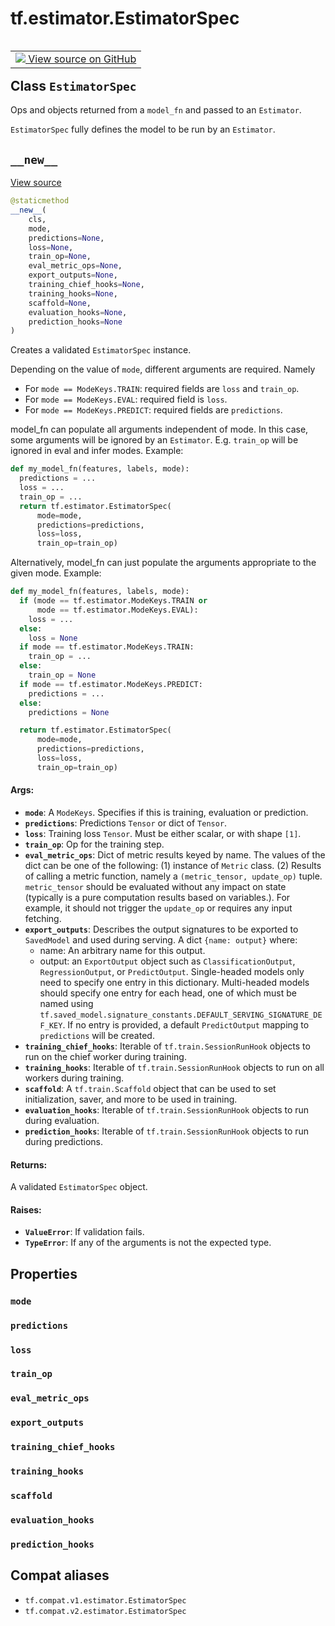 <div itemscope itemtype="http://developers.google.com/ReferenceObject">
<meta itemprop="name" content="tf.estimator.EstimatorSpec" />
<meta itemprop="path" content="Stable" />
<meta itemprop="property" content="mode"/>
<meta itemprop="property" content="predictions"/>
<meta itemprop="property" content="loss"/>
<meta itemprop="property" content="train_op"/>
<meta itemprop="property" content="eval_metric_ops"/>
<meta itemprop="property" content="export_outputs"/>
<meta itemprop="property" content="training_chief_hooks"/>
<meta itemprop="property" content="training_hooks"/>
<meta itemprop="property" content="scaffold"/>
<meta itemprop="property" content="evaluation_hooks"/>
<meta itemprop="property" content="prediction_hooks"/>
<meta itemprop="property" content="__new__"/>
</div>

# tf.estimator.EstimatorSpec

<!-- Insert buttons and diff -->

<table class="tfo-notebook-buttons tfo-api" align="left">

<td>
  <a target="_blank" href="https://github.com/tensorflow/estimator/tree/master/tensorflow_estimator/python/estimator/model_fn.py">
    <img src="https://www.tensorflow.org/images/GitHub-Mark-32px.png" />
    View source on GitHub
  </a>
</td></table>



## Class `EstimatorSpec`

Ops and objects returned from a `model_fn` and passed to an `Estimator`.



<!-- Placeholder for "Used in" -->

`EstimatorSpec` fully defines the model to be run by an `Estimator`.

<h2 id="__new__"><code>__new__</code></h2>

<a target="_blank" href="https://github.com/tensorflow/estimator/tree/master/tensorflow_estimator/python/estimator/model_fn.py">View source</a>

``` python
@staticmethod
__new__(
    cls,
    mode,
    predictions=None,
    loss=None,
    train_op=None,
    eval_metric_ops=None,
    export_outputs=None,
    training_chief_hooks=None,
    training_hooks=None,
    scaffold=None,
    evaluation_hooks=None,
    prediction_hooks=None
)
```

Creates a validated `EstimatorSpec` instance.

Depending on the value of `mode`, different arguments are required. Namely

* For `mode == ModeKeys.TRAIN`: required fields are `loss` and `train_op`.
* For `mode == ModeKeys.EVAL`: required field is `loss`.
* For `mode == ModeKeys.PREDICT`: required fields are `predictions`.

model_fn can populate all arguments independent of mode. In this case, some
arguments will be ignored by an `Estimator`. E.g. `train_op` will be
ignored in eval and infer modes. Example:

```python
def my_model_fn(features, labels, mode):
  predictions = ...
  loss = ...
  train_op = ...
  return tf.estimator.EstimatorSpec(
      mode=mode,
      predictions=predictions,
      loss=loss,
      train_op=train_op)
```

Alternatively, model_fn can just populate the arguments appropriate to the
given mode. Example:

```python
def my_model_fn(features, labels, mode):
  if (mode == tf.estimator.ModeKeys.TRAIN or
      mode == tf.estimator.ModeKeys.EVAL):
    loss = ...
  else:
    loss = None
  if mode == tf.estimator.ModeKeys.TRAIN:
    train_op = ...
  else:
    train_op = None
  if mode == tf.estimator.ModeKeys.PREDICT:
    predictions = ...
  else:
    predictions = None

  return tf.estimator.EstimatorSpec(
      mode=mode,
      predictions=predictions,
      loss=loss,
      train_op=train_op)
```

#### Args:


* <b>`mode`</b>: A `ModeKeys`. Specifies if this is training, evaluation or
  prediction.
* <b>`predictions`</b>: Predictions `Tensor` or dict of `Tensor`.
* <b>`loss`</b>: Training loss `Tensor`. Must be either scalar, or with shape `[1]`.
* <b>`train_op`</b>: Op for the training step.
* <b>`eval_metric_ops`</b>: Dict of metric results keyed by name.
  The values of the dict can be one of the following:
  (1) instance of `Metric` class.
  (2) Results of calling a metric function, namely a
  `(metric_tensor, update_op)` tuple. `metric_tensor` should be
  evaluated without any impact on state (typically is a pure computation
  results based on variables.). For example, it should not trigger the
  `update_op` or requires any input fetching.
* <b>`export_outputs`</b>: Describes the output signatures to be exported to
  `SavedModel` and used during serving.
  A dict `{name: output}` where:
  * name: An arbitrary name for this output.
  * output: an `ExportOutput` object such as `ClassificationOutput`,
      `RegressionOutput`, or `PredictOutput`.
  Single-headed models only need to specify one entry in this dictionary.
  Multi-headed models should specify one entry for each head, one of
  which must be named using
  `tf.saved_model.signature_constants.DEFAULT_SERVING_SIGNATURE_DEF_KEY`.
  If no entry is provided, a default `PredictOutput` mapping to
  `predictions` will be created.
* <b>`training_chief_hooks`</b>: Iterable of `tf.train.SessionRunHook` objects to
  run on the chief worker during training.
* <b>`training_hooks`</b>: Iterable of `tf.train.SessionRunHook` objects to run
  on all workers during training.
* <b>`scaffold`</b>: A `tf.train.Scaffold` object that can be used to set
  initialization, saver, and more to be used in training.
* <b>`evaluation_hooks`</b>: Iterable of `tf.train.SessionRunHook` objects to
  run during evaluation.
* <b>`prediction_hooks`</b>: Iterable of `tf.train.SessionRunHook` objects to
  run during predictions.


#### Returns:

A validated `EstimatorSpec` object.



#### Raises:


* <b>`ValueError`</b>: If validation fails.
* <b>`TypeError`</b>: If any of the arguments is not the expected type.



## Properties

<h3 id="mode"><code>mode</code></h3>




<h3 id="predictions"><code>predictions</code></h3>




<h3 id="loss"><code>loss</code></h3>




<h3 id="train_op"><code>train_op</code></h3>




<h3 id="eval_metric_ops"><code>eval_metric_ops</code></h3>




<h3 id="export_outputs"><code>export_outputs</code></h3>




<h3 id="training_chief_hooks"><code>training_chief_hooks</code></h3>




<h3 id="training_hooks"><code>training_hooks</code></h3>




<h3 id="scaffold"><code>scaffold</code></h3>




<h3 id="evaluation_hooks"><code>evaluation_hooks</code></h3>




<h3 id="prediction_hooks"><code>prediction_hooks</code></h3>








## Compat aliases

* `tf.compat.v1.estimator.EstimatorSpec`
* `tf.compat.v2.estimator.EstimatorSpec`

